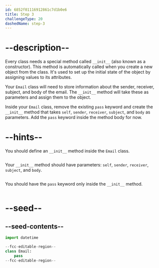 ```yaml
---
id: 6852f01116912861c7d1b0e6
title: Step 3
challengeType: 20
dashedName: step-3
---
```


# --description--

Every class needs a special method called `__init__` (also known as a constructor). This method is automatically called when you create a new object from the class. It's used to set up the initial state of the object by assigning values to its attributes.

Your `Email` class will need to store information about the sender, receiver, subject, and body of the email. The `__init__` method will take these as parameters and assign them to the object.

Inside your `Email` class, remove the existing `pass` keyword and create the `__init__` method that takes `self`, `sender`, `receiver`, `subject`, and `body` as parameters. Add the `pass` keyword inside the method body for now.

# --hints--

You should define an `__init__` method inside the `Email` class.

```js

```

Your `__init__` method should have parameters: `self`, `sender`, `receiver`, `subject`, and `body`.

```js

```

You should have the `pass` keyword only inside the `__init__` method.

```js

```

# --seed--

## --seed-contents--

```py
import datetime

--fcc-editable-region--
class Email:
    pass
--fcc-editable-region--
```
